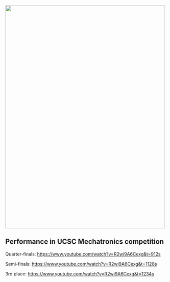 
<img src="https://github.com/robby7272/Mechatronics/assets/118023804/a017f47a-b4c2-44cc-8b21-3bcf02772a13" width="500" height="700">

## Performance in UCSC Mechatronics competition

Quarter-finals: https://www.youtube.com/watch?v=R2wi9A6Cexg&t=912s

Semi-finals: https://www.youtube.com/watch?v=R2wi9A6Cexg&t=1128s

3rd place: https://www.youtube.com/watch?v=R2wi9A6Cexg&t=1234s
